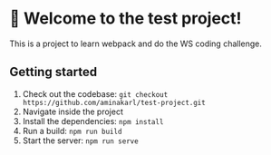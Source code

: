 # 🚀 Welcome to the test project!

This is a project to learn webpack and do the WS coding challenge.

## Getting started

1. Check out the codebase: `git checkout https://github.com/aminakarl/test-project.git`
1. Navigate inside the project
1. Install the dependencies: `npm install`
1. Run a build: `npm run build`
1. Start the server: `npm run serve`
